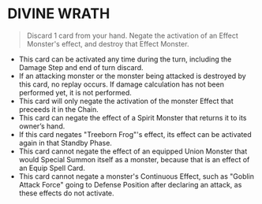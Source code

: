 
# DIVINE WRATH  
> Discard 1 card from your hand. Negate the activation of an Effect Monster's effect, and destroy that Effect Monster.

*   This card can be activated any time during the turn, including the Damage Step and end of turn discard.
*   If an attacking monster or the monster being attacked is destroyed by this card, no replay occurs. If damage calculation has not been performed yet, it is not performed.
*   This card will only negate the activation of the monster Effect that preceeds it in the Chain.
*   This card can negate the effect of a Spirit Monster that returns it to its owner’s hand.
*   If this card negates "Treeborn Frog"'s effect, its effect can be activated again in that Standby Phase.
*   This card cannot negate the effect of an equipped Union Monster that would Special Summon itself as a monster, because that is an effect of an Equip Spell Card.
*   This card cannot negate a monster's Continuous Effect, such as "Goblin Attack Force" going to Defense Position after declaring an attack, as these effects do not activate.

  